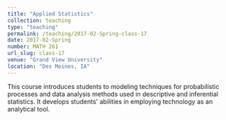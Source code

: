 ```yaml
---
title: "Applied Statistics"
collection: teaching
type: "teaching"
permalink: /teaching/2017-02-Spring-class-17
date: 2017-02-Spring
number: MATH 261
url_slug: class-17
venue: "Grand View University"
location: "Des Moines, IA"
---
```


This course introduces students to modeling techniques for probabilistic processes and data analysis methods used in descriptive and inferential statistics. It develops students&apos; abilities in employing technology as an analytical tool.
